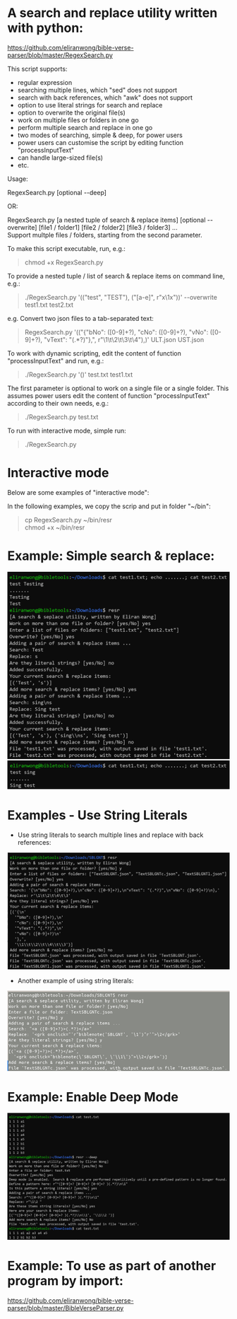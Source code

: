 # A search and replace utility written with python:

https://github.com/eliranwong/bible-verse-parser/blob/master/RegexSearch.py

This script supports:<br>
* regular expression
* searching multiple lines, which "sed" does not support
* search with back references, which "awk" does not support
* option to use literal strings for search and replace
* option to overwrite the original file(s)
* work on multiple files or folders in one go
* perform multiple search and replace in one go
* two modes of searching, simple & deep, for power users
* power users can customise the script by editing function "processInputText"
* can handle large-sized file(s)
* etc.

Usage:<br>

RegexSearch.py [optional --deep]

OR:

RegexSearch.py [a nested tuple of search & replace items] [optional --overwrite] [file1 / folder1] [file2 / folder2] [file3 / folder3] ...<br>
Support multple files / folders, starting from the second parameter.<br>

To make this script executable, run, e.g.:<br>
> chmod +x RegexSearch.py<br>

To provide a nested tuple / list of search & replace items on command line, e.g.:<br>
> ./RegexSearch.py '(("test", "TEST"), ("[a-e]", r"x\\1x"))' --overwrite test1.txt test2.txt<br>

e.g. Convert two json files to a tab-separated text:<br>
> RegexSearch.py '(("{\"bNo\": ([0-9]+?), \"cNo\": ([0-9]+?), \"vNo\": ([0-9]+?), \"vText\": \"(.*?)\"},", r"\1\t\2\t\3\t\4"),)' ULT.json UST.json

To work with dynamic scripting, edit the content of function "processInputText" and run, e.g.:<br>
> ./RegexSearch.py '()' test.txt test1.txt<br>

The first parameter is optional to work on a single file or a single folder.  This assumes power users edit the content of function "processInputText" according to their own needs, e.g.:<br>
> ./RegexSearch.py test.txt<br>

To run with interactive mode, simple run:<br>
> ./RegexSearch.py

# Interactive mode

Below are some examples of "interactive mode":

In the following examples, we copy the scrip and put in folder "~/bin":

> cp RegexSearch.py ~/bin/resr<br>
> chmod +x ~/bin/resr

# Example: Simple search & replace:

<img src="resr_example_2a.png" />

<img src="resr_example_2b.png" />

# Examples - Use String Literals

* Use string literals to search multiple lines and replace with back references:

<img src="resr_example_1.png">

* Another example of using string literals:

<img src="resr_eg_literal_string.png" />

# Example: Enable Deep Mode

<img src="resr_example_deep_mode.png" />

# Example: To use as part of another program by import:

https://github.com/eliranwong/bible-verse-parser/blob/master/BibleVerseParser.py
